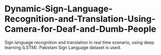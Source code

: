 # Dynamic-Sign-Language-Recognition-and-Translation-Using-Camera-for-Deaf-and-Dumb-People
Sign language recognition and translation in real time scenario, using deep learning (LSTM). Pakistani Sign Language dataset is used.
